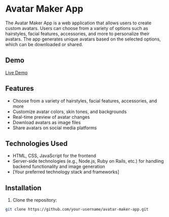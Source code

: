 # Avatar Maker App

The Avatar Maker App is a web application that allows users to create custom avatars. Users can choose from a variety of options such as hairstyles, facial features, accessories, and more to personalize their avatars. The app generates unique avatars based on the selected options, which can be downloaded or shared.

## Demo

[Live Demo](https://your-avatar-maker-app.com)

## Features

- Choose from a variety of hairstyles, facial features, accessories, and more
- Customize avatar colors, skin tones, and backgrounds
- Real-time preview of avatar changes
- Download avatars as image files
- Share avatars on social media platforms

## Technologies Used

- HTML, CSS, JavaScript for the frontend
- Server-side technologies (e.g., Node.js, Ruby on Rails, etc.) for handling backend functionality and image generation
- [Your preferred technology stack and frameworks]

## Installation

1. Clone the repository:

```bash
git clone https://github.com/your-username/avatar-maker-app.git
